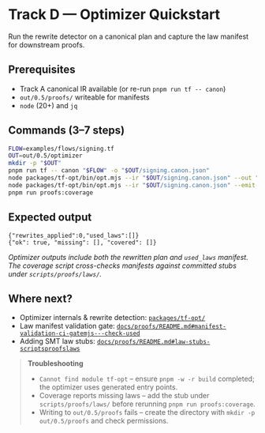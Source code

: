 # Track D — Optimizer Quickstart

Run the rewrite detector on a canonical plan and capture the law manifest for downstream proofs.

## Prerequisites

- Track A canonical IR available (or re-run `pnpm run tf -- canon`)
- `out/0.5/proofs/` writeable for manifests
- `node` (20+) and `jq`

## Commands (3–7 steps)

```bash
FLOW=examples/flows/signing.tf
OUT=out/0.5/optimizer
mkdir -p "$OUT"
pnpm run tf -- canon "$FLOW" -o "$OUT/signing.canon.json"
node packages/tf-opt/bin/opt.mjs --ir "$OUT/signing.canon.json" --out "$OUT/signing.optimized.json"
node packages/tf-opt/bin/opt.mjs --ir "$OUT/signing.canon.json" --emit-used-laws out/0.5/proofs/signing.used-laws.json
pnpm run proofs:coverage
```

## Expected output

```
{"rewrites_applied":0,"used_laws":[]}
{"ok": true, "missing": [], "covered": []}
```

*Optimizer outputs include both the rewritten plan and `used_laws` manifest. The coverage script cross-checks manifests against committed stubs under `scripts/proofs/laws/`.*

## Where next?

- Optimizer internals & rewrite detection: [`packages/tf-opt/`](../../../packages/tf-opt/)
- Law manifest validation gate: [`docs/proofs/README.md#manifest-validation-ci-gatemjs---check-used`](../../proofs/README.md#manifest-validation-ci-gatemjs---check-used)
- Adding SMT law stubs: [`docs/proofs/README.md#law-stubs-scriptsproofslaws`](../../proofs/README.md#law-stubs-scriptsproofslaws)

> **Troubleshooting**
>
> - `Cannot find module tf-opt` – ensure `pnpm -w -r build` completed; the optimizer uses generated entry points.
> - Coverage reports missing laws – add the stub under `scripts/proofs/laws/` before rerunning `pnpm run proofs:coverage`.
> - Writing to `out/0.5/proofs` fails – create the directory with `mkdir -p out/0.5/proofs` and check permissions.
